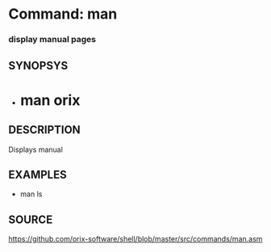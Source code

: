 # Command: man

### display manual pages

## SYNOPSYS

+ # man orix

## DESCRIPTION

Displays manual

## EXAMPLES

+ man ls

## SOURCE

https://github.com/orix-software/shell/blob/master/src/commands/man.asm
